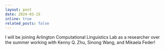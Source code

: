 ```yaml
---
layout: post
date: 2024-03-15
inline: true
related_posts: false
---
```


I will be joining Arlington Computational Linguistics Lab as a researcher over the summer working with Kenny Q. Zhu, Sinong Wang, and Mikaela Feder!